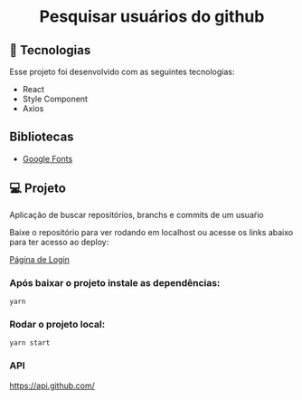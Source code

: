 <h1 align="center">Pesquisar usuários do github</h1>

## 🚀 Tecnologias

Esse projeto foi desenvolvido com as seguintes tecnologias:

- React
- Style Component
- Axios

## Bibliotecas

- [Google Fonts](https://fonts.google.com/)

## 💻 Projeto

Aplicação de buscar repositórios, branchs e commits de um usuaŕio

Baixe o repositório para ver rodando em localhost ou acesse os links abaixo para ter acesso ao deploy:
<br />

[Página de Login](https://)

### Após baixar o projeto instale as dependências:

`yarn`

### Rodar o projeto local:

`yarn start`

### API

https://api.github.com/

